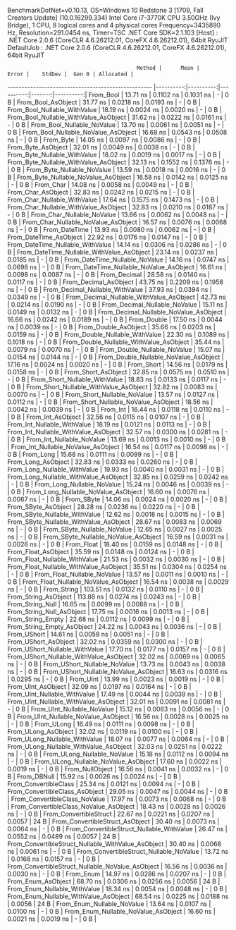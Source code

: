
BenchmarkDotNet=v0.10.13, OS=Windows 10 Redstone 3 [1709, Fall Creators Update] (10.0.16299.334)
Intel Core i7-3770K CPU 3.50GHz (Ivy Bridge), 1 CPU, 8 logical cores and 4 physical cores
Frequency=3435890 Hz, Resolution=291.0454 ns, Timer=TSC
.NET Core SDK=2.1.103
  [Host]     : .NET Core 2.0.6 (CoreCLR 4.6.26212.01, CoreFX 4.6.26212.01), 64bit RyuJIT
  DefaultJob : .NET Core 2.0.6 (CoreCLR 4.6.26212.01, CoreFX 4.6.26212.01), 64bit RyuJIT


                                             Method |      Mean |     Error |    StdDev |  Gen 0 | Allocated |
--------------------------------------------------- |----------:|----------:|----------:|-------:|----------:|
                                          From_Bool |  13.71 ns | 0.1102 ns | 0.1031 ns |      - |       0 B |
                                 From_Bool_AsObject |  31.77 ns | 0.0218 ns | 0.0193 ns |      - |       0 B |
                       From_Bool_Nullable_WithValue |  18.19 ns | 0.0024 ns | 0.0020 ns |      - |       0 B |
              From_Bool_Nullable_WithValue_AsObject |  31.62 ns | 0.0222 ns | 0.0161 ns |      - |       0 B |
                         From_Bool_Nullable_NoValue |  13.70 ns | 0.0061 ns | 0.0051 ns |      - |       0 B |
                From_Bool_Nullable_NoValue_AsObject |  16.68 ns | 0.0543 ns | 0.0508 ns |      - |       0 B |
                                          From_Byte |  14.05 ns | 0.0097 ns | 0.0086 ns |      - |       0 B |
                                 From_Byte_AsObject |  32.01 ns | 0.0049 ns | 0.0038 ns |      - |       0 B |
                       From_Byte_Nullable_WithValue |  18.02 ns | 0.0019 ns | 0.0017 ns |      - |       0 B |
              From_Byte_Nullable_WithValue_AsObject |  32.13 ns | 0.1552 ns | 0.1376 ns |      - |       0 B |
                         From_Byte_Nullable_NoValue |  13.59 ns | 0.0018 ns | 0.0016 ns |      - |       0 B |
                From_Byte_Nullable_NoValue_AsObject |  16.58 ns | 0.0142 ns | 0.0125 ns |      - |       0 B |
                                          From_Char |  14.08 ns | 0.0058 ns | 0.0049 ns |      - |       0 B |
                                 From_Char_AsObject |  32.83 ns | 0.0242 ns | 0.0215 ns |      - |       0 B |
                       From_Char_Nullable_WithValue |  17.64 ns | 0.1575 ns | 0.1473 ns |      - |       0 B |
              From_Char_Nullable_WithValue_AsObject |  32.83 ns | 0.0210 ns | 0.0187 ns |      - |       0 B |
                         From_Char_Nullable_NoValue |  13.66 ns | 0.0062 ns | 0.0048 ns |      - |       0 B |
                From_Char_Nullable_NoValue_AsObject |  16.57 ns | 0.0076 ns | 0.0068 ns |      - |       0 B |
                                      From_DateTime |  13.93 ns | 0.0080 ns | 0.0062 ns |      - |       0 B |
                             From_DateTime_AsObject |  22.92 ns | 0.0176 ns | 0.0147 ns |      - |       0 B |
                   From_DateTime_Nullable_WithValue |  14.14 ns | 0.0306 ns | 0.0286 ns |      - |       0 B |
          From_DateTime_Nullable_WithValue_AsObject |  23.14 ns | 0.0237 ns | 0.0185 ns |      - |       0 B |
                     From_DateTime_Nullable_NoValue |  14.16 ns | 0.0747 ns | 0.0698 ns |      - |       0 B |
            From_DateTime_Nullable_NoValue_AsObject |  16.61 ns | 0.0098 ns | 0.0087 ns |      - |       0 B |
                                       From_Decimal |  28.58 ns | 0.0140 ns | 0.0117 ns |      - |       0 B |
                              From_Decimal_AsObject |  43.75 ns | 0.2209 ns | 0.1958 ns |      - |       0 B |
                    From_Decimal_Nullable_WithValue |  37.93 ns | 0.0394 ns | 0.0349 ns |      - |       0 B |
           From_Decimal_Nullable_WithValue_AsObject |  42.73 ns | 0.0214 ns | 0.0190 ns |      - |       0 B |
                      From_Decimal_Nullable_NoValue |  15.11 ns | 0.0149 ns | 0.0132 ns |      - |       0 B |
             From_Decimal_Nullable_NoValue_AsObject |  16.66 ns | 0.0242 ns | 0.0189 ns |      - |       0 B |
                                        From_Double |  17.50 ns | 0.0044 ns | 0.0039 ns |      - |       0 B |
                               From_Double_AsObject |  35.66 ns | 0.0203 ns | 0.0159 ns |      - |       0 B |
                     From_Double_Nullable_WithValue |  22.30 ns | 0.1089 ns | 0.1018 ns |      - |       0 B |
            From_Double_Nullable_WithValue_AsObject |  35.44 ns | 0.0079 ns | 0.0070 ns |      - |       0 B |
                       From_Double_Nullable_NoValue |  15.07 ns | 0.0154 ns | 0.0144 ns |      - |       0 B |
              From_Double_Nullable_NoValue_AsObject |  17.16 ns | 0.0024 ns | 0.0020 ns |      - |       0 B |
                                         From_Short |  14.56 ns | 0.0179 ns | 0.0158 ns |      - |       0 B |
                                From_Short_AsObject |  32.85 ns | 0.0575 ns | 0.0510 ns |      - |       0 B |
                      From_Short_Nullable_WithValue |  18.83 ns | 0.0133 ns | 0.0117 ns |      - |       0 B |
             From_Short_Nullable_WithValue_AsObject |  32.82 ns | 0.0083 ns | 0.0070 ns |      - |       0 B |
                        From_Short_Nullable_NoValue |  13.57 ns | 0.0127 ns | 0.0112 ns |      - |       0 B |
               From_Short_Nullable_NoValue_AsObject |  18.56 ns | 0.0042 ns | 0.0039 ns |      - |       0 B |
                                           From_Int |  16.44 ns | 0.0118 ns | 0.0110 ns |      - |       0 B |
                                  From_Int_AsObject |  32.56 ns | 0.0115 ns | 0.0107 ns |      - |       0 B |
                        From_Int_Nullable_WithValue |  18.19 ns | 0.0121 ns | 0.0113 ns |      - |       0 B |
               From_Int_Nullable_WithValue_AsObject |  32.57 ns | 0.0300 ns | 0.0281 ns |      - |       0 B |
                          From_Int_Nullable_NoValue |  13.69 ns | 0.0013 ns | 0.0010 ns |      - |       0 B |
                 From_Int_Nullable_NoValue_AsObject |  16.54 ns | 0.0117 ns | 0.0098 ns |      - |       0 B |
                                          From_Long |  15.68 ns | 0.0111 ns | 0.0099 ns |      - |       0 B |
                                 From_Long_AsObject |  32.83 ns | 0.0333 ns | 0.0260 ns |      - |       0 B |
                       From_Long_Nullable_WithValue |  19.93 ns | 0.0040 ns | 0.0031 ns |      - |       0 B |
              From_Long_Nullable_WithValue_AsObject |  32.85 ns | 0.0259 ns | 0.0242 ns |      - |       0 B |
                         From_Long_Nullable_NoValue |  15.24 ns | 0.0046 ns | 0.0039 ns |      - |       0 B |
                From_Long_Nullable_NoValue_AsObject |  16.60 ns | 0.0076 ns | 0.0067 ns |      - |       0 B |
                                         From_SByte |  14.06 ns | 0.0024 ns | 0.0020 ns |      - |       0 B |
                                From_SByte_AsObject |  28.28 ns | 0.0236 ns | 0.0220 ns |      - |       0 B |
                      From_SByte_Nullable_WithValue |  12.62 ns | 0.0018 ns | 0.0015 ns |      - |       0 B |
             From_SByte_Nullable_WithValue_AsObject |  28.67 ns | 0.0083 ns | 0.0069 ns |      - |       0 B |
                        From_SByte_Nullable_NoValue |  12.65 ns | 0.0027 ns | 0.0025 ns |      - |       0 B |
               From_SByte_Nullable_NoValue_AsObject |  16.59 ns | 0.0031 ns | 0.0026 ns |      - |       0 B |
                                         From_Float |  18.40 ns | 0.0159 ns | 0.0148 ns |      - |       0 B |
                                From_Float_AsObject |  35.59 ns | 0.0148 ns | 0.0124 ns |      - |       0 B |
                      From_Float_Nullable_WithValue |  21.53 ns | 0.0032 ns | 0.0030 ns |      - |       0 B |
             From_Float_Nullable_WithValue_AsObject |  35.51 ns | 0.0304 ns | 0.0254 ns |      - |       0 B |
                        From_Float_Nullable_NoValue |  13.57 ns | 0.0011 ns | 0.0010 ns |      - |       0 B |
               From_Float_Nullable_NoValue_AsObject |  16.54 ns | 0.0038 ns | 0.0029 ns |      - |       0 B |
                                        From_String | 103.51 ns | 0.0132 ns | 0.0110 ns |      - |       0 B |
                               From_String_AsObject | 113.86 ns | 0.0274 ns | 0.0243 ns |      - |       0 B |
                                   From_String_Null |  16.65 ns | 0.0099 ns | 0.0088 ns |      - |       0 B |
                          From_String_Null_AsObject |  17.75 ns | 0.0016 ns | 0.0013 ns |      - |       0 B |
                                  From_String_Empty |  22.68 ns | 0.0112 ns | 0.0099 ns |      - |       0 B |
                         From_String_Empty_AsObject |  24.22 ns | 0.0043 ns | 0.0036 ns |      - |       0 B |
                                        From_UShort |  14.61 ns | 0.0058 ns | 0.0051 ns |      - |       0 B |
                               From_UShort_AsObject |  32.02 ns | 0.0359 ns | 0.0300 ns |      - |       0 B |
                     From_UShort_Nullable_WithValue |  17.70 ns | 0.0177 ns | 0.0157 ns |      - |       0 B |
            From_UShort_Nullable_WithValue_AsObject |  32.02 ns | 0.0069 ns | 0.0065 ns |      - |       0 B |
                       From_UShort_Nullable_NoValue |  13.73 ns | 0.0043 ns | 0.0038 ns |      - |       0 B |
              From_UShort_Nullable_NoValue_AsObject |  16.63 ns | 0.0316 ns | 0.0295 ns |      - |       0 B |
                                          From_UInt |  13.99 ns | 0.0023 ns | 0.0019 ns |      - |       0 B |
                                 From_UInt_AsObject |  32.09 ns | 0.0197 ns | 0.0164 ns |      - |       0 B |
                       From_UInt_Nullable_WithValue |  17.49 ns | 0.0044 ns | 0.0039 ns |      - |       0 B |
              From_UInt_Nullable_WithValue_AsObject |  32.01 ns | 0.0091 ns | 0.0081 ns |      - |       0 B |
                         From_UInt_Nullable_NoValue |  15.12 ns | 0.0063 ns | 0.0056 ns |      - |       0 B |
                From_UInt_Nullable_NoValue_AsObject |  16.56 ns | 0.0028 ns | 0.0025 ns |      - |       0 B |
                                         From_ULong |  16.49 ns | 0.0111 ns | 0.0098 ns |      - |       0 B |
                                From_ULong_AsObject |  32.02 ns | 0.0119 ns | 0.0100 ns |      - |       0 B |
                      From_ULong_Nullable_WithValue |  18.07 ns | 0.0077 ns | 0.0064 ns |      - |       0 B |
             From_ULong_Nullable_WithValue_AsObject |  32.03 ns | 0.0251 ns | 0.0222 ns |      - |       0 B |
                        From_ULong_Nullable_NoValue |  15.18 ns | 0.0112 ns | 0.0094 ns |      - |       0 B |
               From_ULong_Nullable_NoValue_AsObject |  17.60 ns | 0.0022 ns | 0.0019 ns |      - |       0 B |
                                    From_NullObject |  16.56 ns | 0.0041 ns | 0.0032 ns |      - |       0 B |
                                        From_DBNull |  15.92 ns | 0.0026 ns | 0.0024 ns |      - |       0 B |
                              From_ConvertibleClass |  25.34 ns | 0.0121 ns | 0.0094 ns |      - |       0 B |
                     From_ConvertibleClass_AsObject |  29.05 ns | 0.0047 ns | 0.0044 ns |      - |       0 B |
                      From_ConvertibleClass_NoValue |  17.97 ns | 0.0073 ns | 0.0068 ns |      - |       0 B |
             From_ConvertibleClass_NoValue_AsObject |  18.43 ns | 0.0028 ns | 0.0026 ns |      - |       0 B |
                             From_ConvertibleStruct |  22.67 ns | 0.0221 ns | 0.0207 ns | 0.0057 |      24 B |
                    From_ConvertibleStruct_AsObject |  30.40 ns | 0.0073 ns | 0.0064 ns |      - |       0 B |
          From_ConvertibleStruct_Nullable_WithValue |  26.47 ns | 0.0552 ns | 0.0489 ns | 0.0057 |      24 B |
 From_ConvertibleStruct_Nullable_WithValue_AsObject |  30.40 ns | 0.0068 ns | 0.0061 ns |      - |       0 B |
            From_ConvertibleStruct_Nullable_NoValue |  13.72 ns | 0.0168 ns | 0.0157 ns |      - |       0 B |
   From_ConvertibleStruct_Nullable_NoValue_AsObject |  16.56 ns | 0.0036 ns | 0.0030 ns |      - |       0 B |
                                          From_Enum |  14.97 ns | 0.0286 ns | 0.0207 ns |      - |       0 B |
                                 From_Enum_AsObject |  68.70 ns | 0.0306 ns | 0.0256 ns | 0.0056 |      24 B |
                       From_Enum_Nullable_WithValue |  18.34 ns | 0.0054 ns | 0.0048 ns |      - |       0 B |
              From_Enum_Nullable_WithValue_AsObject |  68.54 ns | 0.0225 ns | 0.0188 ns | 0.0056 |      24 B |
                         From_Enum_Nullable_NoValue |  13.64 ns | 0.0107 ns | 0.0100 ns |      - |       0 B |
                From_Enum_Nullable_NoValue_AsObject |  16.60 ns | 0.0021 ns | 0.0019 ns |      - |       0 B |
